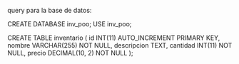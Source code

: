 query para la base de datos:

CREATE DATABASE inv_poo;
USE inv_poo;

CREATE TABLE inventario (
    id INT(11) AUTO_INCREMENT PRIMARY KEY,
    nombre VARCHAR(255) NOT NULL,
    descripcion TEXT,
    cantidad INT(11) NOT NULL,
    precio DECIMAL(10, 2) NOT NULL
);
